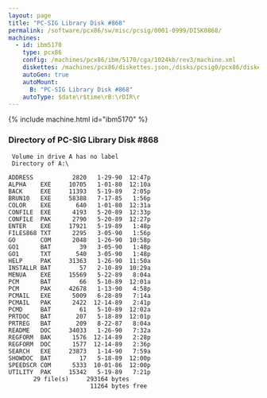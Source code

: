 ```yaml
---
layout: page
title: "PC-SIG Library Disk #868"
permalink: /software/pcx86/sw/misc/pcsig/0001-0999/DISK0868/
machines:
  - id: ibm5170
    type: pcx86
    config: /machines/pcx86/ibm/5170/cga/1024kb/rev3/machine.xml
    diskettes: /machines/pcx86/diskettes.json,/disks/pcsig0/pcx86/diskettes.json
    autoGen: true
    autoMount:
      B: "PC-SIG Library Disk #868"
    autoType: $date\r$time\rB:\rDIR\r
---
```


{% include machine.html id="ibm5170" %}

### Directory of PC-SIG Library Disk #868

     Volume in drive A has no label
     Directory of A:\

    ADDRESS           2820   1-29-90  12:47p
    ALPHA    EXE     10705   1-01-80  12:10a
    BACK     EXE     11393   5-19-89   2:05p
    BRUN10   EXE     58388   7-17-85   1:56p
    COLOR    EXE       640   1-01-80  12:31a
    CONFILE  EXE      4193   5-20-89  12:33p
    CONFILE  PAK      2790   5-20-89  12:27p
    ENTER    EXE     17921   5-19-89   1:48p
    FILES868 TXT      2295   3-05-90   1:56p
    GO       COM      2048   1-26-90  10:58p
    GO1      BAT        39   3-05-90   1:48p
    GO1      TXT       540   3-05-90   1:48p
    HELP     PAK     31363   1-26-90  11:50a
    INSTALLR BAT        57   2-10-89  10:29a
    MENUA    EXE     15569   5-22-89   8:04a
    PCM      BAT        66   5-10-89  12:01a
    PCM      PAK     42678   1-13-90   4:58p
    PCMAIL   EXE      5009   6-28-89   7:14a
    PCMAIL   PAK      2422  12-14-89   2:41p
    PCMD     BAT        61   5-10-89  12:02a
    PRTDOC   BAT       207   5-18-89  12:01p
    PRTREG   BAT       209   8-22-87   8:04a
    README   DOC     34033   1-26-90   7:32a
    REGFORM  BAK      1576  12-14-89   2:28p
    REGFORM  DOC      1577  12-14-89   2:36p
    SEARCH   EXE     23873   1-14-90   7:59a
    SHOWDOC  BAT        17   5-18-89  12:00p
    SPEEDSCR COM      5333  10-01-86  12:00p
    UTILITY  PAK     15342   5-19-89   7:21p
           29 file(s)     293164 bytes
                           11264 bytes free
